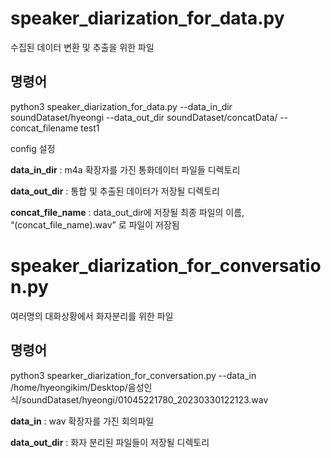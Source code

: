 # speaker_diarization_for_data.py

수집된 데이터 변환 및 추출을 위한 파일


## 명령어

python3 speaker_diarization_for_data.py --data_in_dir soundDataset/hyeongi --data_out_dir soundDataset/concatData/ --concat_filename test1


config 설정

**data_in_dir** : m4a 확장자를 가진 통화데이터 파일들 디렉토리

**data_out_dir** : 통합 및 추출된 데이터가 저장될 디렉토리

**concat_file_name** : data_out_dir에 저장될 최종 파일의 이름, “(concat_file_name).wav” 로 파일이 저장됨







# speaker_diarization_for_conversation.py

여러명의 대화상황에서 화자분리를 위한 파일


## 명령어 

python3 spearker_diarization_for_conversation.py --data_in /home/hyeongikim/Desktop/음성인식/soundDataset/hyeongi/01045221780_20230330122123.wav


**data_in** : wav 확장자를 가진 회의파일

**data_out_dir** : 화자 분리된 파일들이 저장될 디렉토리
